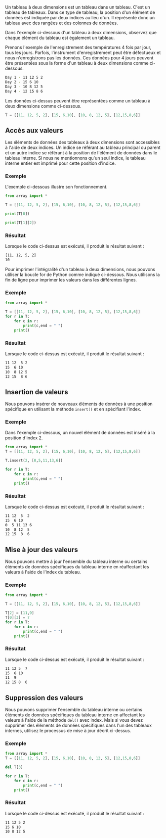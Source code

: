 Un tableau à deux dimensions est un tableau dans un tableau. C'est un tableau de tableaux. Dans ce type de tableau, la position d'un élément de données est indiquée par deux indices au lieu d'un. Il représente donc un tableau avec des rangées et des colonnes de données.

Dans l'exemple ci-dessous d'un tableau à deux dimensions, observez que chaque élément du tableau est également un tableau.

Prenons l'exemple de l'enregistrement des températures 4 fois par jour, tous les jours. Parfois, l'instrument d'enregistrement peut être défectueux et nous n'enregistrons pas les données. Ces données pour 4 jours peuvent être présentées sous la forme d'un tableau à deux dimensions comme ci-dessous.

```bash
Day 1 - 11 12 5 2 
Day 2 - 15 6 10 
Day 3 - 10 8 12 5 
Day 4 - 12 15 8 6 
```

Les données ci-dessus peuvent être représentées comme un tableau à deux dimensions comme ci-dessous.

```python
T = [[11, 12, 5, 2], [15, 6,10], [10, 8, 12, 5], [12,15,8,6]]
```

## Accès aux valeurs

Les éléments de données des tableaux à deux dimensions sont accessibles à l'aide de deux indices. Un indice se référant au tableau principal ou parent et un autre indice se référant à la position de l'élément de données dans le tableau interne. Si nous ne mentionnons qu'un seul indice, le tableau interne entier est imprimé pour cette position d'indice.

### Exemple

L'exemple ci-dessous illustre son fonctionnement.

```python
from array import *

T = [[11, 12, 5, 2], [15, 6,10], [10, 8, 12, 5], [12,15,8,6]]

print(T[0])

print(T[1][2])
```

### Résultat

Lorsque le code ci-dessus est exécuté, il produit le résultat suivant :

```bash
[11, 12, 5, 2]
10
```

Pour imprimer l'intégralité d'un tableau à deux dimensions, nous pouvons utiliser la boucle for de Python comme indiqué ci-dessous. Nous utilisons la fin de ligne pour imprimer les valeurs dans les différentes lignes.

### Exemple

```python
from array import *

T = [[11, 12, 5, 2], [15, 6,10], [10, 8, 12, 5], [12,15,8,6]]
for r in T:
    for c in r:
        print(c,end = " ")
    print()
```

### Résultat

Lorsque le code ci-dessus est exécuté, il produit le résultat suivant :

```bash
11 12  5 2 
15  6 10 
10  8 12 5 
12 15  8 6 
```

## Insertion de valeurs

Nous pouvons insérer de nouveaux éléments de données à une position spécifique en utilisant la méthode ```insert()``` et en spécifiant l'index.

### Exemple

Dans l'exemple ci-dessous, un nouvel élément de données est inséré à la position d'index 2.

```python
from array import *
T = [[11, 12, 5, 2], [15, 6,10], [10, 8, 12, 5], [12,15,8,6]]

T.insert(2, [0,5,11,13,6])

for r in T:
    for c in r:
        print(c,end = " ")
    print()
```

### Résultat

Lorsque le code ci-dessus est exécuté, il produit le résultat suivant :

```bash
11 12  5  2 
15  6 10 
0  5 11 13 6 
10  8 12  5 
12 15  8  6 
```

## Mise à jour des valeurs

Nous pouvons mettre à jour l'ensemble du tableau interne ou certains éléments de données spécifiques du tableau interne en réaffectant les valeurs à l'aide de l'index du tableau.

### Exemple

```python
from array import *

T = [[11, 12, 5, 2], [15, 6,10], [10, 8, 12, 5], [12,15,8,6]]

T[2] = [11,9]
T[0][3] = 7
for r in T:
    for c in r:
        print(c,end = " ")
    print()
```

### Résultat

Lorsque le code ci-dessus est exécuté, il produit le résultat suivant :

```bash
11 12 5  7 
15  6 10 
11  9 
12 15 8  6 
```

## Suppression des valeurs

Nous pouvons supprimer l'ensemble du tableau interne ou certains éléments de données spécifiques du tableau interne en affectant les valeurs à l'aide de la méthode ```del()``` avec index. Mais si vous devez supprimer des éléments de données spécifiques dans l'un des tableaux internes, utilisez le processus de mise à jour décrit ci-dessus.

### Exemple

```python
from array import *
T = [[11, 12, 5, 2], [15, 6,10], [10, 8, 12, 5], [12,15,8,6]]

del T[3]

for r in T:
    for c in r:
        print(c,end = " ")
    print()
```

### Résultat

Lorsque le code ci-dessus est exécuté, il produit le résultat suivant :

```bash
11 12 5 2 
15 6 10 
10 8 12 5 
```
